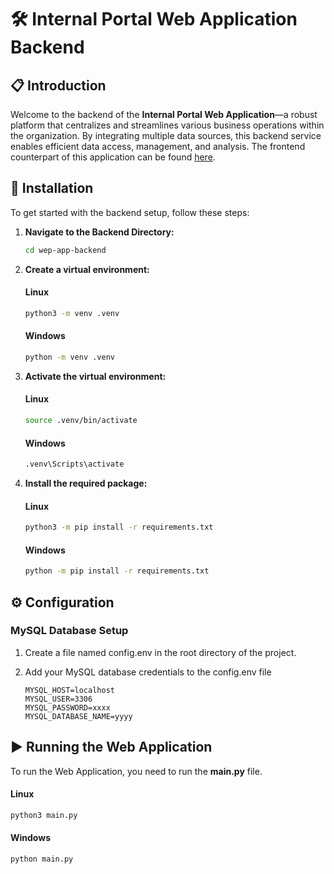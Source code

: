 # 🛠️ Internal Portal Web Application Backend

## 📋 Introduction
Welcome to the backend of the **Internal Portal Web Application**—a robust platform that centralizes and streamlines various business operations within the organization. By integrating multiple data sources, this backend service enables efficient data access, management, and analysis. The frontend counterpart of this application can be found [here](https://github.com/a-dirir/wep-app-frontend).

## 🚀 Installation

To get started with the backend setup, follow these steps:

1. **Navigate to the Backend Directory:**
   ```bash
   cd wep-app-backend

2. **Create a virtual environment:**

    #### Linux
    ```bash
    python3 -m venv .venv 
    ```
    #### Windows
    ```bash
    python -m venv .venv
    ```
3. **Activate the virtual environment:**

    #### Linux
    ```bash
    source .venv/bin/activate  
    ```
    #### Windows
    ```bash
    .venv\Scripts\activate
    ```
4. **Install the required package:**

    #### Linux
    ```bash
    python3 -m pip install -r requirements.txt
    ```
    #### Windows
    ```bash
    python -m pip install -r requirements.txt
    ```

## ⚙️ Configuration
### MySQL Database Setup

1. Create a file named config.env in the root directory of the project.
2. Add your MySQL database credentials to the config.env file

    ```env
    MYSQL_HOST=localhost
    MYSQL_USER=3306
    MYSQL_PASSWORD=xxxx
    MYSQL_DATABASE_NAME=yyyy
    ```

## ▶️ Running the Web Application
To run the Web Application, you need to run the **main.py** file.

#### Linux
```bash
python3 main.py
```
#### Windows
```bash
python main.py
```

